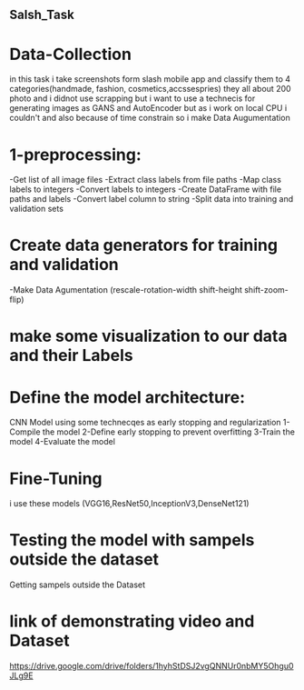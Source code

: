 ## Salsh_Task
# Data-Collection 
in this task i take screenshots form slash mobile app and classify them to 4 categories(handmade, fashion, cosmetics,accssespries)
they all about 200 photo and i didnot use scrapping but i want to use a technecis for generating images as GANS and AutoEncoder but as i work on local CPU i couldn't and also because of time constrain so i make Data Augumentation 
# 1-preprocessing:
-Get list of all image files
-Extract class labels from file paths
-Map class labels to integers
-Convert labels to integers
-Create DataFrame with file paths and labels
-Convert label column to string
-Split data into training and validation sets
# Create data generators for training and validation
-Make Data Agumentation (rescale-rotation-width shift-height shift-zoom-flip)
# make some visualization to our data and their Labels
# Define the model architecture:
CNN Model using some technecqes as early stopping and regularization 
1-Compile the model
2-Define early stopping to prevent overfitting
3-Train the model
4-Evaluate the model
# Fine-Tuning
i use these models (VGG16,ResNet50,InceptionV3,DenseNet121)
# Testing the model with sampels outside the dataset
Getting sampels outside the Dataset
# link of demonstrating video and Dataset
https://drive.google.com/drive/folders/1hyhStDSJ2vgQNNUr0nbMY5Ohgu0JLg9E
